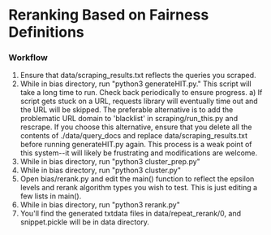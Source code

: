 # Reranking Based on Fairness Definitions

### Workflow
1. Ensure that data/scraping_results.txt reflects the queries you scraped.
2. While in bias directory, run "python3 generateHIT.py." This script will take a long time to run. Check back periodically to ensure progress.
    a) If script gets stuck on a URL, requests library will eventually time out and the URL will be skipped. The preferable alternative is to add the problematic URL domain to 'blacklist' in scraping/run_this.py and rescrape. If you choose this alternative, ensure that you delete all the contents of ./data/query_docs and replace data/scraping_results.txt before running generateHIT.py again. This process is a weak point of this system--it will likely be frustrating and modifications are welcome.
3. While in bias directory, run "python3 cluster_prep.py"
4. While in bias directory, run "python3 cluster.py"
5. Open bias/rerank.py and edit the main() function to reflect the epsilon levels and rerank algorithm types you wish to test. This is just editing a few lists in main().
6. While in bias directory, run "python3 rerank.py"
7. You'll find the generated txtdata files in data/repeat_rerank/0, and snippet.pickle will be in data directory.